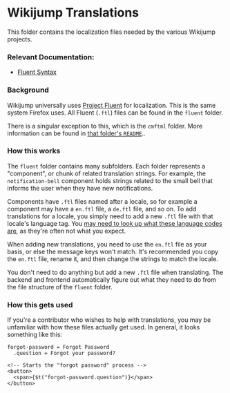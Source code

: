 # Wikijump Translations

This folder contains the localization files needed by the various Wikijump projects.

### Relevant Documentation:

- [Fluent Syntax](https://projectfluent.org/fluent/guide/)

### Background

Wikijump universally uses [Project Fluent](https://projectfluent.org/) for localization. This is the same system Firefox uses. All Fluent (`.ftl`) files can be found in the `fluent` folder.

There is a singular exception to this, which is the `cmftml` folder. More information can be found in [that folder's `README`](https://github.com/scpwiki/wikijump/tree/develop/locales/cmftml)..

### How this works

The `fluent` folder contains many subfolders. Each folder represents a "component", or chunk of related translation strings. For example, the `notification-bell` component holds strings related to the small bell that informs the user when they have new notifications.

Components have `.ftl` files named after a locale, so for example a component may have a `en.ftl` file, a `de.ftl` file, and so on. To add translations for a locale, you simply need to add a new `.ftl` file with that locale's language tag. You [may need to look up what these language codes are](https://unicode-org.github.io/icu/userguide/locale/), as they're often not what you expect.

When adding new translations, you need to use the `en.ftl` file as your basis, or else the message keys won't match. It's recommended you copy the `en.ftl` file, rename it, and then change the strings to match the locale.

You don't need to do anything but add a new `.ftl` file when translating. The backend and frontend automatically figure out what they need to do from the file structure of the `fluent` folder.

### How this gets used

If you're a contributor who wishes to help with translations, you may be unfamiliar with how these files actually get used. In general, it looks something like this:

```ftl
forgot-password = Forgot Password
  .question = Forgot your password?
```

```svelte
<!-- Starts the "forgot password" process -->
<button>
  <span>{$t("forgot-password.question")}</span>
</button>
```
